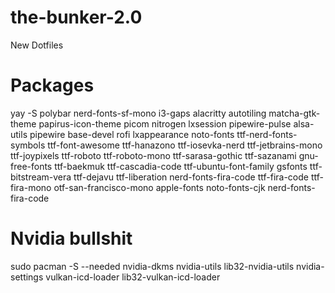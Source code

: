 # the-bunker-2.0
New Dotfiles

# Packages
yay -S polybar nerd-fonts-sf-mono i3-gaps alacritty autotiling matcha-gtk-theme papirus-icon-theme picom nitrogen lxsession pipewire-pulse alsa-utils pipewire base-devel rofi lxappearance noto-fonts ttf-nerd-fonts-symbols ttf-font-awesome ttf-hanazono ttf-iosevka-nerd ttf-jetbrains-mono ttf-joypixels ttf-roboto ttf-roboto-mono ttf-sarasa-gothic ttf-sazanami gnu-free-fonts ttf-baekmuk ttf-cascadia-code ttf-ubuntu-font-family gsfonts ttf-bitstream-vera ttf-dejavu ttf-liberation nerd-fonts-fira-code ttf-fira-code ttf-fira-mono otf-san-francisco-mono apple-fonts noto-fonts-cjk nerd-fonts-fira-code

# Nvidia bullshit
sudo pacman -S --needed nvidia-dkms nvidia-utils lib32-nvidia-utils nvidia-settings vulkan-icd-loader lib32-vulkan-icd-loader
